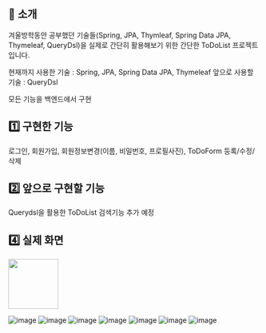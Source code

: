## 📝 소개
겨울방학동안 공부했던 기술들(Spring, JPA, Thymleaf, Spring Data JPA, Thymeleaf, QueryDsl)을 실제로 간단히 활용해보기 위한 간단한 ToDoList 프로젝트입니다.

현재까지 사용한 기술 : Spring, JPA, Spring Data JPA, Thymeleaf
앞으로 사용할 기술 : QueryDsl

모든 기능을 백엔드에서 구현

## 1️⃣ 구현한 기능
로그인, 회원가입, 회원정보변경(이름, 비밀번호, 프로필사진), ToDoForm 등록/수정/삭제

## 2️⃣ 앞으로 구현할 기능
Querydsl을 활용한 ToDoList 검색기능 추가 예정

## 4️⃣ 실제 화면
<img src="![image](https://github.com/user-attachments/assets/c6fb5011-829a-4f09-8a6e-9d84bc59f4c7)" width="100" height="100"/>

![image](https://github.com/user-attachments/assets/c6fb5011-829a-4f09-8a6e-9d84bc59f4c7)
![image](https://github.com/user-attachments/assets/9bc60209-6fcb-4336-b554-17a910d7dd0b)
![image](https://github.com/user-attachments/assets/037457d0-7178-4e54-848d-1d83e405dad1)
![image](https://github.com/user-attachments/assets/a9d1781d-e350-47a8-ae5b-a8fad706ac4a)
![image](https://github.com/user-attachments/assets/06af47ae-5e9f-4977-8927-bfb19442b742)
![image](https://github.com/user-attachments/assets/1453afe1-f7a7-4f6d-831b-df43702c9ec6)
![image](https://github.com/user-attachments/assets/9e3e87c2-3b3f-4427-b756-186b87caf55f)

